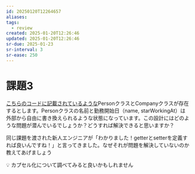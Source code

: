 ```yaml
---
id: 20250120T12264657
aliases: 
tags:
  - review
created: 2025-01-20T12:26:46
updated: 2025-01-20T12:26:46
sr-due: 2025-01-23
sr-interval: 3
sr-ease: 250
---
```

# 課題3

[こちらのコードに記載されているような](https://www.typescriptlang.org/play?#code/MYGwhgzhAEAKCmAnCB7AdtA3gWAFDQOgAcBXAIxAEtho0wBbeALmggBdFK0BzPQ48lRrswiAOopEAay7cAgmxYARMG3h9CwdO0QlgbSQAo6jFjtkAaVm1FsJ02QuWr4ASiwb+BNgAtKEADoTeGgAXloGdXwvbz9AkXFJGR4FMOtbe2T5Nk9oAF88Atw8UEgYAGEUeiIwNABPD2iCUgpqYngUIhBmOCRUNABtAF1crTQdPQNEQyIOrp6EZHRh9xwmr19-ANnO7rSd+dyiopLtNmgtatqG8LR4AHdoSqv6wwG7x8X+wwByMB+rB9oCo1L8AEwABjBAEYALQQuEIn6uVyAh69JZoX5kAG0dEg+DgqGIuHQ5GuIauU7jc4AM0oyDYX3QaUuNXq2zm3QGEJGxVwAHoBdBAKrygEiGQDSDIA7BkAtwyADoZAMMMgHqGQDWDIB-eUAFK6ATQZANEMgH0GQCBDIBABmZGDkUsAJ0qATaVANGpgGnNQCnpoAkhkAa8qAKIZAF+KWup7GgABMXGl6YzTQEEplHDl+ULoIBVBkAfgyANQZ44ArBnlysA5gyawDqDIAzBkAIgw6lMSjOAEqjAMYMucAL2aABtM89n44AxBjwAbUYfgbAAYiQQCAAJrwUSGaEQ0dU3DB9ih4JpH70FB+yj0+B+iKMH54H0oboBEAobiGNnXdwxo-1KWAWjkVYBqFXjgBiGAt603Qc3W+0OwAyDIBITUA8QyVhuNoAgP94EAA)PersonクラスとCompanyクラスが存在するとします。Personクラスの名前と勤務開始日（name, starWorkingAt）は外部から自由に書き換えられるような状態になっています。この設計にはどのような問題が潜んでいるでしょうか？どうすれば解決できると思いますか？

同じ課題を渡された新人エンジニアが「わかりました！getterとsetterを定義すれば良いんですね！」と言ってきました。なぜそれが問題を解決していないのか教えてあげましょう

<aside>
💡 カプセル化について調べてみると良いかもしれません

</aside>


